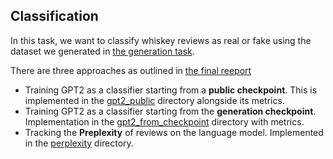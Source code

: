 ## Classification
In this task, we want to classify whiskey reviews as real or fake using the dataset we generated in [the generation task](../generation).

There are three approaches as outlined in [the final reeport](../report/final/final.pdf)
* Training GPT2 as a classifier starting from a **public checkpoint**. This is implemented in the [gpt2_public](gpt2_public) directory alongside its metrics.
* Training GPT2 as a classifier starting from the **generation checkpoint**. Implementation in the [gpt2_from_checkpoint](gpt2_from_checkpoint) directory with metrics.
* Tracking the **Preplexity** of reviews on the language model. Implemented in the [perplexity](perplexity) directory.

